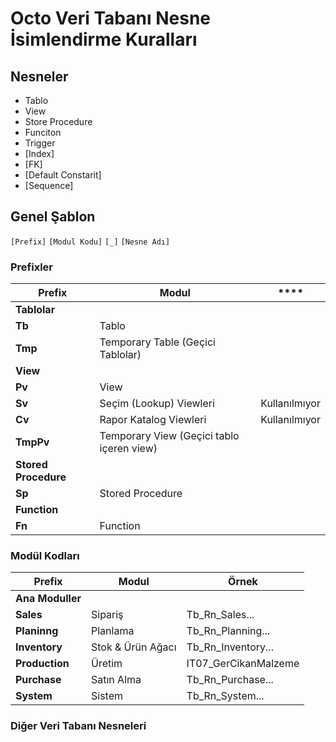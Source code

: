 # Octo Veri Tabanı Nesne İsimlendirme Kuralları

## Nesneler

- Tablo
- View
- Store Procedure
- Funciton
- Trigger
- [Index]
- [FK]
- [Default Constarit]
- [Sequence]

## Genel Şablon

`[Prefix]` `[Modul Kodu]` `[_]` `[Nesne Adı]`

### Prefixler

| **Prefix** | **Modul** | **** |
| --- | --- | --- |
| **Tablolar** |  |  |
| **Tb** | Tablo |  |
| **Tmp** | Temporary Table (Geçici Tablolar) |  |
| **View** |  |  |
| **Pv** | View |  |
| **Sv** | Seçim (Lookup) Viewleri | Kullanılmıyor |
| **Cv** | Rapor Katalog Viewleri | Kullanılmıyor |
| **TmpPv** | Temporary View (Geçici tablo içeren view) |  |
| **Stored Procedure** |  |  |
| **Sp** | Stored Procedure |  |
| **Function** |  |  |
| **Fn** | Function |  |

### Modül Kodları

| **Prefix** | **Modul** | **Örnek** |
| --- | --- | --- |
| **Ana Moduller** |  |  |
| **Sales** | Sipariş | Tb_Rn_Sales... |
| **Planinng** | Planlama | Tb_Rn_Planning... |
| **Inventory** | Stok & Ürün Ağacı | Tb_Rn_Inventory... |
| **Production** | Üretim | IT07_GerCikanMalzeme |
| **Purchase** | Satın Alma | Tb_Rn_Purchase... |
| **System** | Sistem | Tb_Rn_System... |

### Diğer Veri Tabanı Nesneleri
